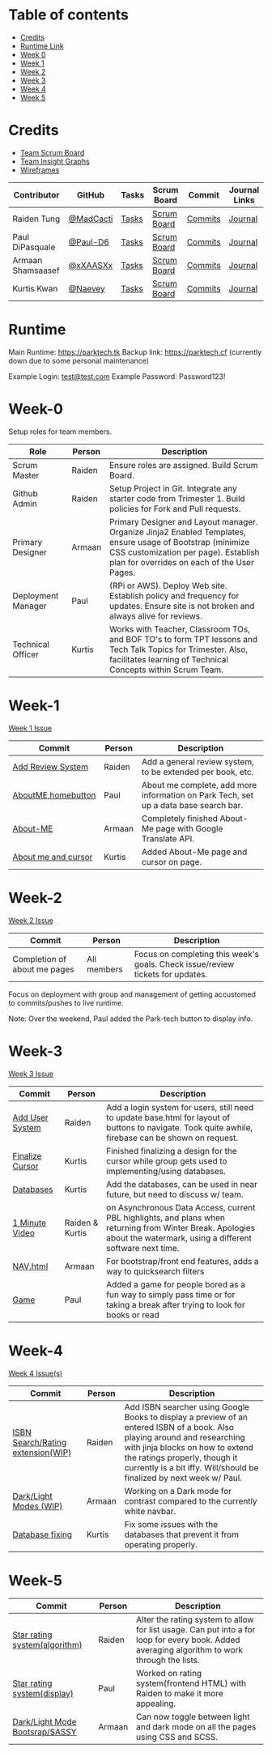 Table of contents
=================

<!--ts-->
* [Credits](#credits)
* [Runtime Link](#runtime)
* [Week 0](#Week-0)
* [Week 1](#Week-1)
* [Week 2](#Week-2)
* [Week 3](#Week-3)
* [Week 4](#Week-4)
* [Week 5](#Week-5)
<!--te-->

Credits
=======

- [Team Scrum Board](https://github.com/MadCacti/PARK-tech/projects/1)
- [Team Insight Graphs](https://github.com/MadCacti/PARK-tech/graphs/contributors)
- [Wireframes](https://docs.google.com/drawings/d/1OV0p5qkYN8DUJbTokGIoY2DRRK7IAyzUHJqnoovWu80/edit)



Contributor | GitHub | Tasks | Scrum Board | Commit | Journal Links
----------- | ----------- | ------------- | ------------- | ------------- | -------------
Raiden Tung | [@MadCacti](https://github.com/MadCacti) | [Tasks](https://github.com/MadCacti/PARK-tech/issues) | [Scrum Board](https://github.com/MadCacti/PARK-tech/projects/1)  | [Commits](https://github.com/MadCacti/PARK-tech/commits/main?author=MadCacti) | [Journal](https://docs.google.com/document/d/10IgexoJxVsm1w9mi2x22ORh4LrgRvdUqF__PXGfAcns/edit?usp=sharing)
Paul DiPasquale | [@Paul-D6](https://github.com/Paul-D6) | [Tasks](https://github.com/MadCacti/PARK-tech/issues) | [Scrum Board](https://github.com/MadCacti/PARK-tech/projects/1) | [Commits](https://github.com/MadCacti/PARK-tech/commits/main?author=Paul-D6) | [Journal](https://docs.google.com/document/d/1oFeL4nMMEJ1XYFTJkGe01dahlJuVwP_HnVrcs5Kghuw/edit?usp=sharing)
Armaan Shamsaasef | [@xXAASXx](https://github.com/xXAASXx) | [Tasks](https://github.com/MadCacti/PARK-tech/issues) | [Scrum Board](https://github.com/MadCacti/PARK-tech/projects/1) | [Commits](https://github.com/MadCacti/PARK-tech/commits/main?author=xXAASXx) | [Journal](https://docs.google.com/document/d/1uwR9Io43AmdcRlqFsQuOqaYmvGZwka5Y0TY4xL6RFfc/edit)
Kurtis Kwan | [@Naevey](https://github.com/Naevey) | [Tasks](https://github.com/MadCacti/PARK-tech/issues) | [Scrum Board](https://github.com/MadCacti/PARK-tech/projects/1) | [Commits](https://github.com/MadCacti/PARK-tech/commits/main?author=Naevey) | [Journal](https://docs.google.com/document/d/10IgexoJxVsm1w9mi2x22ORh4LrgRvdUqF__PXGfAcns/edit?usp=sharing)


Runtime
=================
Main Runtime: https://parktech.tk
Backup link: https://parktech.cf (currently down due to some personal maintenance)

Example Login: test@test.com 
Example Password: Password123!

Week-0
===============
Setup roles for team members.

Role | Person | Description 
 ------- | ----- | ----------- |
Scrum Master | Raiden |  Ensure roles are assigned.  Build Scrum Board. 
Github Admin | Raiden | Setup Project in Git.  Integrate any starter code from Trimester 1.  Build policies for Fork and Pull requests.
Primary Designer | Armaan | Primary Designer and Layout manager.  Organize Jinja2 Enabled Templates, ensure usage of Bootstrap (minimize CSS customization per page).  Establish plan for overrides on each of the User Pages.
Deployment Manager | Paul | (RPi or AWS).  Deploy Web site.  Establish policy and frequency for updates.  Ensure site is not broken and always alive for reviews.
Technical Officer | Kurtis | Works with Teacher, Classroom TOs, and BOF TO's to form TPT lessons and Tech Talk Topics for Trimester.  Also, facilitates learning of Technical Concepts within Scrum Team.

Week-1
===============
[Week 1 Issue](https://github.com/MadCacti/PARK-tech/issues/9)

Commit | Person | Description
------ | ------ | -----------
[Add Review System](https://github.com/MadCacti/PARK-tech/commit/2e4c9ea58a74915323abcd4c7f8379af4b6e0dda) | Raiden | Add a general review system, to be extended per book, etc.
[AboutME,homebutton](https://github.com/MadCacti/PARK-tech/commits/main?author=Paul-D6) | Paul | About me complete, add more information on Park Tech, set up a data base search bar.
[About-ME](https://github.com/MadCacti/PARK-tech/commits/main?author=xXAASXx)| Armaan | Completely finished About-Me page with Google Translate API.
[About me and cursor](https://github.com/MadCacti/PARK-tech/commit/f082fccef4183c1a661573bb0f7cac13ac058dc1) | Kurtis | Added About-Me page and cursor on page.

Week-2
===============
[Week 2 Issue](https://github.com/MadCacti/PARK-tech/issues/11)

Commit | Person | Description
------ | ------ | -----------
Completion of about me pages | All members | Focus on completing this week's goals. Check issue/review tickets for updates.

Focus on deployment with group and management of getting accustomed to commits/pushes to live runtime.

Note: Over the weekend, Paul added the Park-tech button to display info.

Week-3
===============
[Week 3 Issue](https://github.com/MadCacti/PARK-tech/issues/12)

Commit | Person | Description
------ | ------ | -----------
[Add User System](https://github.com/MadCacti/PARK-tech/commit/8eba64c5dee853098b58326ab36efd40b0122f2e) | Raiden | Add a login system for users, still need to update base.html for layout of buttons to navigate. Took quite awhile, firebase can be shown on request.
[Finalize Cursor](https://github.com/MadCacti/PARK-tech/commits/main?author=Paul-D6) | Kurtis | Finished finalizing a design for the cursor while group gets used to implementing/using databases.
[Databases](https://github.com/MadCacti/PARK-tech/commit/7fbcc86efb7ca53b5f56518a7864b5c280b81dbb)| Kurtis | Add the databases, can be used in near future, but need to discuss w/ team.
[1 Minute Video](https://www.youtube.com/watch?v=QrnjChhsUpQ) | Raiden & Kurtis | on Asynchronous Data Access, current PBL highlights, and plans when returning from Winter Break. Apologies about the watermark, using a different software next time.
[NAV.html](https://github.com/MadCacti/PARK-tech/blob/main/templates/layouts/nav.html) | Armaan | For bootstrap/front end features, adds a way to quicksearch filters
[Game](https://github.com/MadCacti/PARK-tech/commit/f18864e2ecdd8dc218a5c1508e1d88ad02c771bd) | Paul | Added a game for people bored as a fun way to simply pass time or for taking a break after trying to look for books or read

Week-4
===============
[Week 4 Issue(s)](https://github.com/MadCacti/PARK-tech/issues/12)

Commit | Person | Description
------ | ------ | -----------
[ISBN Search/Rating extension(WIP)](https://github.com/MadCacti/PARK-tech/commit/37477783b7ce6dfaa54225e8cd6876fa496e9a8b) | Raiden | Add ISBN searcher using Google Books to display a preview of an entered ISBN of a book. Also playing around and researching with jinja blocks on how to extend the ratings properly, though it currently is a bit iffy. Will/should be finalized by next week w/ Paul.
[Dark/Light Modes (WIP)](https://github.com/MadCacti/PARK-tech/commit/33edb419630408f330d44cee856d5fdab5efbc36) | Armaan | Working on a Dark mode for contrast compared to the currently white navbar.
[Database fixing](https://github.com/MadCacti/PARK-tech/commit/bc24214edbbb1f1dcad573cc51308f2d461daf81)| Kurtis | Fix some issues with the databases that prevent it from operating properly.

Week-5
===============

Commit | Person | Description
------ | ------ | -----------
[Star rating system(algorithm)](https://github.com/MadCacti/PARK-tech/commit/6814243448bc5dd18cd074d75167875228ac2cac) | Raiden | Alter the rating system to allow for list usage. Can put into a for loop for every book. Added averaging algorithm to work through the lists.
[Star rating system(display)](https://github.com/MadCacti/PARK-tech/commit/c18ceb92664adbb64a241d1cb4fe74d065bc7761) | Paul | Worked on rating system(frontend HTML) with Raiden to make it more appealing.
[Dark/Light Mode Bootsrap/SASSY](https://github.com/MadCacti/PARK-tech/commit/c18ceb92664adbb64a241d1cb4fe74d065bc7761) | Armaan | Can now toggle between light and dark mode on all the pages using CSS and SCSS.

